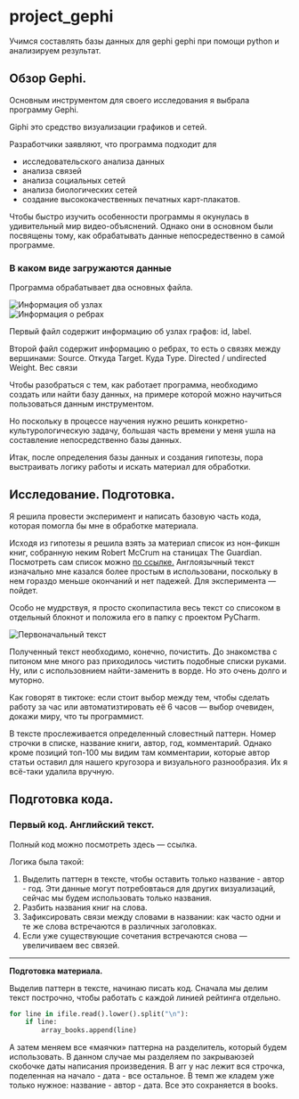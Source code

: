 # project_gephi
Учимся составлять базы данных для gephi gephi при помощи python и анализируем результат.

## Обзор Gephi.

Основным инструментом для своего исследования я выбрала программу Gephi. 

Giphi это средство визуализации графиков и сетей. 

Разработчики заявляют, что программа подходит для

- исследовательского анализа данных
- анализа связей
- анализа социальных сетей
- анализа биологических сетей
- создание высококачественных печатных карт-плакатов.

Чтобы быстро изучить особенности программы я окунулась в удивительный мир видео-объяснений. Однако они в основном были посвящены тому, как обрабатывать данные непосредественно в самой программе.

### В каком виде загружаются данные

Программа обрабатывает два основных файла.

![Информация об узлах](http://images.vfl.ru/ii/1634810450/8a247d59/36353517.png)	
![Информация о ребрах](http://images.vfl.ru/ii/1634810747/d62484bc/36353582.png)

Первый файл содержит информацию об узлах графов: id, label.

Второй файл содержит информацию о ребрах, то есть о связях между вершинами:
Source. Откуда
Target. Куда
Type. Directed / undirected
Weight. Вес связи

Чтобы разобраться с тем, как работает программа, необходимо создать или найти базу данных, на примере которой можно научиться пользоваться данным инструментом.

Но поскольку в процессе научения нужно решить конкретно-культурологическую задачу, большая часть времени у меня ушла на составление непосредственно базы данных. 

Итак, после определения базы данных и создания гипотезы, пора выстраивать логику работы и искать материал для обработки.

## Исследование. Подготовка.

Я решила провести эксперимент и написать базовую часть кода, которая помогла бы мне в обработке материала. 

Исходя из гипотезы я решила взять за материал список из нон-фикшн книг, собранную неким Robert McCrum на станицах The Guardian. Посмотреть сам список можно [по ссылке.](https://www.theguardian.com/books/2017/dec/31/the-100-best-nonfiction-books-of-all-time-the-full-list)  Англоязычный текст изначально мне казался более простым в использовани, поскольку в нем гораздо меньше окончаний и нет падежей. Для эксперимента — пойдет. 

Особо не мудрствуя, я просто скопипастила весь текст со списоком в отдельный блокнот и положила его в папку с проектом PyCharm.

![Первоначальный текст](http://images.vfl.ru/ii/1634811064/32a84679/36353645.png)

Полученный текст необходимо, конечно, почистить. До знакомства с питоном мне много раз приходилось чистить подобные списки руками. Ну, или с использовнием найти-заменить в ворде. Но это очень долго и муторно. 

Как говорят в тиктоке: если стоит выбор между тем, чтобы сделать работу за час или автоматизтировать её 6 часов — выбор очевиден, докажи миру, что ты программист.

В тексте прослеживается определенный словестный паттерн. Номер строчки в списке, название книги, автор, год, комментарий. Однако кроме позиций топ-100 мы видим там комментарии, которые автор статьи оставил для нашего кругозора и визуального разнообразия. Их я всё-таки удалила вручную.


## Подготовка кода.

### Первый код. Английский текст.

Полный код можно посмотреть здесь — ссылка.

Логика была такой:

1. Выделить паттерн в тексте, чтобы оставить только название - автор - год. Эти данные могут потребовтаься для других визуализаций, сейчас мы будем использовать только названия.
2. Разбить названия книг на слова.
3. Зафиксировать связи между словами в названии: как часто одни и те же слова встречаются в различных заголовках. 
4. Если уже существующие сочетания встречаются снова — увеличиваем вес связей.

---

**Подготовка материала.**

Выделив паттерн в тексте, начинаю писать код. Сначала мы делим текст построчно, чтобы работать с каждой линией рейтинга отдельно.

```python
for line in ifile.read().lower().split("\n"):
    if line:
        array_books.append(line)
```

А затем меняем все «маячки» паттерна на разделитель, который будем использовать. В данном случае мы разделяем по закрываюзей скобочке даты написания произведения. В arr у нас лежит вся строчка, поделенная на начало - дата - все остальное. В темп же кладем уже только нужное: название - автор - дата. Все это сохраняется в books.
